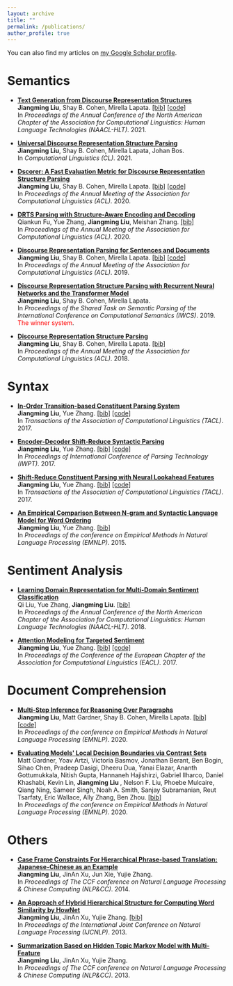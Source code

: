 ```yaml
---
layout: archive
title: ""
permalink: /publications/
author_profile: true
---
```


You can also find my articles on <a href="https://scholar.google.com/citations?user=8kOZVRsAAAAJ&hl=en">my Google Scholar profile</a>.

Semantics
=====


* <a href="https://www.aclweb.org/anthology/2021.naacl-main.35.pdf"><b>Text Generation from Discourse Representation Structures</b></a> <br/>
<strong>Jiangming Liu</strong>, Shay B. Cohen, Mirella Lapata. <a href="https://www.aclweb.org/anthology/2021.naacl-main.35.bib">[bib]</a> <a href="https://github.com/LeonCrashCode/Discourse-Representation-Tree-Structure/tree/main/gmb/DRS-to-text">[code]</a> <br/> 
In <em>Proceedings of the Annual Conference of the North American Chapter of the Association for Computational Linguistics: Human Language Technologies (NAACL-HLT)</em>. 2021.

* <a href="https://direct.mit.edu/coli/article/doi/10.1162/coli_a_00406/98515/Universal-Discourse-Representation-Structure"> <b>Universal Discourse Representation Structure Parsing</b></a> <br/> 
<strong>Jiangming Liu</strong>, Shay B. Cohen, Mirella Lapata, Johan Bos. <br/>
In <em>Computational Linguistics (CL)</em>. 2021.

* <a href="https://www.aclweb.org/anthology/2020.acl-main.416.pdf"><b>Dscorer: A Fast Evaluation Metric for Discourse Representation Structure Parsing</b></a> <br/>
<strong>Jiangming Liu</strong>, Shay B. Cohen, Mirella Lapata. <a href="https://www.aclweb.org/anthology/2020.acl-main.416.bib">[bib]</a> <a href="https://github.com/LeonCrashCode/DRSScorer">[code]</a> <br/>
In <em>Proceedings of the Annual Meeting of the Association for Computational Linguistics (ACL)</em>. 2020.
	
* <a href="https://www.aclweb.org/anthology/2020.acl-main.416.pdf"><b>DRTS Parsing with Structure-Aware Encoding and Decoding</b></a> <br/>
Qiankun Fu, Yue Zhang, <strong>Jiangming Liu</strong>, Meishan Zhang. <a href="https://www.aclweb.org/anthology/2020.acl-main.609.bib">[bib]</a><br/>
In <em>Proceedings of the Annual Meeting of the Association for Computational Linguistics (ACL)</em>. 2020.

* <a href="https://www.aclweb.org/anthology/P19-1629.pdf"><b>Discourse Representation Parsing for Sentences and Documents</b></a><br/>
<strong>Jiangming Liu</strong>, Shay B. Cohen, Mirella Lapata. <a href="https://www.aclweb.org/anthology/P19-1629.bib">[bib]</a> <a href="https://github.com/LeonCrashCode/TreeDRSparsing/tree/bs_sattn_drssup">[code]</a><br/>
In <em>Proceedings of the Annual Meeting of the Association for Computational Linguistics (ACL)</em>. 2019.

* <a href="https://www.aclweb.org/anthology/W19-1203"><b>Discourse Representation Structure Parsing with Recurrent Neural Networks and the Transformer Model</b></a><br/>
<strong>Jiangming Liu</strong>, Shay B. Cohen, Mirella Lapata.<br/>
In <em>Proceedings of the Shared Task on Semantic Parsing of the International Conference on Computational Semantics (IWCS)</em>. 2019. <span style="color:red">The winner system</span>.

* <a href="http://aclweb.org/anthology/P18-1040"><b>Discourse Representation Structure Parsing</b></a><br/>
<strong>Jiangming Liu</strong>, Shay B. Cohen, Mirella Lapata. <a href="https://aclanthology.coli.uni-saarland.de/papers/P18-1040/p18-1040.bib">[bib]</a> <br/>
In <em>Proceedings of the Annual Meeting of the Association for Computational Linguistics (ACL)</em>. 2018.


Syntax
=====

* <a href="https://www.aclweb.org/anthology/Q17-1029"><b>In-Order Transition-based Constituent Parsing System</b></a> <br/>
<strong>Jiangming Liu</strong>, Yue Zhang. <a href="https://www.aclweb.org/anthology/papers/Q/Q17/Q17-1029.bib">[bib]</a> <a href="https://github.com/LeonCrashCode/InOrderParser">[code]</a> <br/>
In <em>Transactions of the Association of Computational Linguistics (TACL)</em>. 2017.

* <a href="https://www.aclweb.org/anthology/W17-6315"><b>Encoder-Decoder Shift-Reduce Syntactic Parsing</b></a> <br/>
<strong>Jiangming Liu</strong>, Yue Zhang. <a href="https://www.aclweb.org/anthology/papers/W/W17/W17-6315.bib">[bib]</a> <a href="https://github.com/LeonCrashCode/Encoder-Decoder-Parser">[code]</a><br/>
In <em>Proceedings of International Conference of Parsing Technology (IWPT)</em>. 2017.

* <a href="https://www.aclweb.org/anthology/Q17-1004"><b>Shift-Reduce Constituent Parsing with Neural Lookahead Features</b></a> <br/>
<strong>Jiangming Liu</strong>, Yue Zhang. <a href="https://www.aclweb.org/anthology/papers/Q/Q17/Q17-1004.bib">[bib]</a> <a href="https://github.com/LeonCrashCode/LookAheadFeature">[code]</a><br/>
In <em>Transactions of the Association of Computational Linguistics (TACL)</em>. 2017.

* <a href="https://www.aclweb.org/anthology/D15-1043"><b>An Empirical Comparison Between N-gram and Syntactic Language Model for Word Ordering</b></a> <br/>
<strong>Jiangming Liu</strong>, Yue Zhang. <a href="https://www.aclweb.org/anthology/papers/D/D15/D15-1043.bib">[bib]</a><br/>
In <em>Proceedings of the conference on Empirical Methods in Natural Language Processing (EMNLP)</em>. 2015.

Sentiment Analysis
=====

* <a href="http://aclweb.org/anthology/N18-1050"><b>Learning Domain Representation for Multi-Domain Sentiment Classification</b></a> <br/>
Qi Liu, Yue Zhang, <strong>Jiangming Liu</strong>. <a href="https://aclanthology.coli.uni-saarland.de/papers/N18-1050/n18-1050.bib">[bib]</a> <br/>
In <em>Proceedings of the Annual Conference of the North American Chapter of the Association for Computational Linguistics: Human Language Technologies (NAACL-HLT)</em>. 2018.

* <a href="https://www.aclweb.org/anthology/E17-2091"><b>Attention Modeling for Targeted Sentiment</b></a> <br/>
<strong>Jiangming Liu</strong>, Yue Zhang. <a href="https://www.aclweb.org/anthology/papers/E/E17/E17-2091.bib">[bib]</a> <a href="https://github.com/LeonCrashCode/AttentionTargetSentiment">[code]</a><br/>
In <em>Proceedings of the Conference of the European Chapter of the Association for Computational Linguistics (EACL)</em>. 2017.

Document Comprehension
=====

* <a href="https://www.aclweb.org/anthology/2020.emnlp-main.245/"><b>Multi-Step Inference for Reasoning Over Paragraphs</b></a> <br/>
<strong>Jiangming Liu</strong>, Matt Gardner, Shay B. Cohen, Mirella Lapata. <a href="https://www.aclweb.org/anthology/2020.emnlp-main.245.bib">[bib]</a> <a href="https://github.com/LeonCrashCode/allennlp/tree/transf-exp1">[code]</a> <br/>
In <em>Proceedings of the conference on Empirical Methods in Natural Language Processing (EMNLP)</em>. 2020.

* <a href="https://www.aclweb.org/anthology/2020.findings-emnlp.117/"><b>Evaluating Models' Local Decision Boundaries via Contrast Sets</b></a> <br/>
Matt Gardner, Yoav Artzi, Victoria Basmov, Jonathan Berant, Ben Bogin, Sihao Chen, Pradeep Dasigi, Dheeru Dua, Yanai Elazar, Ananth Gottumukkala, Nitish Gupta, Hannaneh Hajishirzi, Gabriel Ilharco, Daniel Khashabi, Kevin Lin, <strong> Jiangming Liu </strong>, Nelson F. Liu, Phoebe Mulcaire, Qiang Ning, Sameer Singh, Noah A. Smith, Sanjay Subramanian, Reut Tsarfaty, Eric Wallace, Ally Zhang, Ben Zhou. <a href="https://www.aclweb.org/anthology/2020.findings-emnlp.117.bib">[bib]</a> <br/>
In <em>Proceedings of the conference on Empirical Methods in Natural Language Processing (EMNLP)</em>. 2020.

Others
=====
* <a href="https://link.springer.com/chapter/10.1007/978-3-662-45924-9_12"><b>Case Frame Constraints For Hierarchical Phrase-based Translation: Japanese-Chinese as an Example</b></a> <br/>
<strong>Jiangming Liu</strong>, JinAn Xu, Jun Xie, Yujie Zhang. <br/>
In <em>Proceedings of The CCF conference on Natural Language Processing & Chinese Computing (NLP&CC)</em>. 2014.

* <a href="https://www.aclweb.org/anthology/I13-1120"><b>An Approach of Hybrid Hierarchical Structure for Computing Word Similarity by HowNet</b></a> <br/>
<strong>Jiangming Liu</strong>, JinAn Xu, Yujie Zhang. <a href="https://www.aclweb.org/anthology/papers/I/I13/I13-1120.bib">[bib]</a><br/>
In <em>Proceedings of the International Joint Conference on Natural Language Processing (IJCNLP)</em>. 2013.

* <a href="http://en.cnki.com.cn/Article_en/CJFDTOTAL-BJDZ201401027.htm"><b>Summarization Based on Hidden Topic Markov Model with Multi-Feature</b></a> <br/>
<strong>Jiangming Liu</strong>, JinAn Xu, Yujie Zhang.<br/>
In <em>Proceedings of The CCF conference on Natural Language Processing & Chinese Computing (NLP&CC)</em>. 2013.


